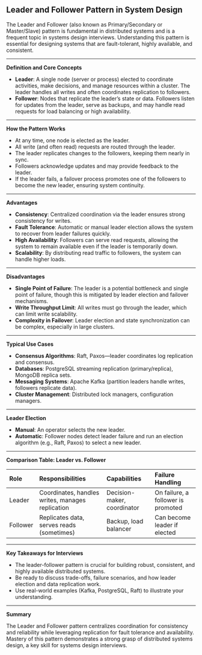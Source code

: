 ## Leader and Follower Pattern in System Design

The Leader and Follower (also known as Primary/Secondary or Master/Slave) pattern is fundamental in distributed systems and is a frequent topic in systems design interviews. Understanding this pattern is essential for designing systems that are fault-tolerant, highly available, and consistent.

---

**Definition and Core Concepts**

- **Leader**: A single node (server or process) elected to coordinate activities, make decisions, and manage resources within a cluster. The leader handles all writes and often coordinates replication to followers.
- **Follower**: Nodes that replicate the leader’s state or data. Followers listen for updates from the leader, serve as backups, and may handle read requests for load balancing or high availability.

---

**How the Pattern Works**

- At any time, one node is elected as the leader.
- All write (and often read) requests are routed through the leader.
- The leader replicates changes to the followers, keeping them nearly in sync.
- Followers acknowledge updates and may provide feedback to the leader.
- If the leader fails, a failover process promotes one of the followers to become the new leader, ensuring system continuity.

---

**Advantages**

- **Consistency**: Centralized coordination via the leader ensures strong consistency for writes.
- **Fault Tolerance**: Automatic or manual leader election allows the system to recover from leader failures quickly.
- **High Availability**: Followers can serve read requests, allowing the system to remain available even if the leader is temporarily down.
- **Scalability**: By distributing read traffic to followers, the system can handle higher loads.

---

**Disadvantages**

- **Single Point of Failure**: The leader is a potential bottleneck and single point of failure, though this is mitigated by leader election and failover mechanisms.
- **Write Throughput Limit**: All writes must go through the leader, which can limit write scalability.
- **Complexity in Failover**: Leader election and state synchronization can be complex, especially in large clusters.

---

**Typical Use Cases**

- **Consensus Algorithms**: Raft, Paxos—leader coordinates log replication and consensus.
- **Databases**: PostgreSQL streaming replication (primary/replica), MongoDB replica sets.
- **Messaging Systems**: Apache Kafka (partition leaders handle writes, followers replicate data).
- **Cluster Management**: Distributed lock managers, configuration managers.

---

**Leader Election**

- **Manual**: An operator selects the new leader.
- **Automatic**: Follower nodes detect leader failure and run an election algorithm (e.g., Raft, Paxos) to select a new leader.

---

**Comparison Table: Leader vs. Follower**


| Role | Responsibilities | Capabilities | Failure Handling |
| :-- | :-- | :-- | :-- |
| Leader | Coordinates, handles writes, manages replication | Decision-maker, coordinator | On failure, a follower is promoted |
| Follower | Replicates data, serves reads (sometimes) | Backup, load balancer | Can become leader if elected |


---

**Key Takeaways for Interviews**

- The leader-follower pattern is crucial for building robust, consistent, and highly available distributed systems.
- Be ready to discuss trade-offs, failure scenarios, and how leader election and data replication work.
- Use real-world examples (Kafka, PostgreSQL, Raft) to illustrate your understanding.

---

**Summary**

The Leader and Follower pattern centralizes coordination for consistency and reliability while leveraging replication for fault tolerance and availability. Mastery of this pattern demonstrates a strong grasp of distributed systems design, a key skill for systems design interviews.
